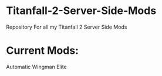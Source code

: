 # Titanfall-2-Server-Side-Mods
Repository For all my Titanfall 2 Server Side Mods

# Current Mods:
Automatic Wingman Elite
